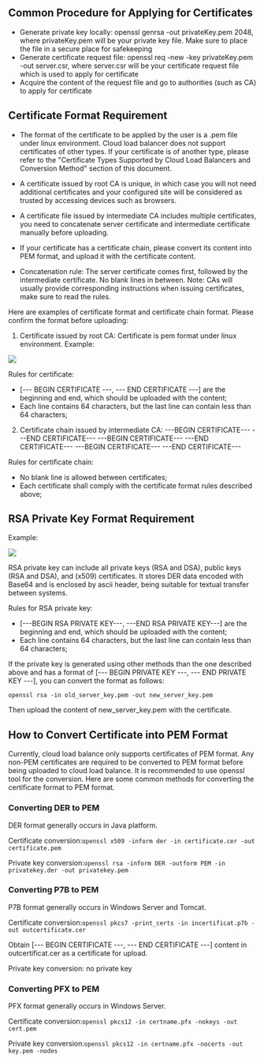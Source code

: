 ## Common Procedure for Applying for Certificates

- Generate private key locally: openssl genrsa -out privateKey.pem 2048, where privateKey.pem will be your private key file. Make sure to place the file in a secure place for safekeeping
- Generate certificate request file: openssl req -new -key privateKey.pem -out server.csr, where server.csr will be your certificate request file which is used to apply for certificate
- Acquire the content of the request file and go to authorities (such as CA) to apply for certificate

## Certificate Format Requirement

- The format of the certificate to be applied by the user is a .pem file under linux environment. Cloud load balancer does not support certificates of other types. If your certificate is of another type, please refer to the "Certificate Types Supported by Cloud Load Balancers and Conversion Method" section of this document.

- A certificate issued by root CA is unique, in which case you will not need  additional certificates and your configured site will be considered as trusted by accessing devices such as browsers.

- A certificate file issued by intermediate CA includes multiple certificates, you need to concatenate server certificate and intermediate certificate manually before uploading.

- If your certificate has a certificate chain, please convert its content into PEM format, and upload it with the certificate content.

- Concatenation rule: The server certificate comes first, followed by the intermediate certificate. No blank lines in between. Note: CAs will usually provide corresponding instructions when issuing certificates, make sure to read the rules.

Here are examples of certificate format and certificate chain format. Please confirm the format before uploading:

1. Certificate issued by root CA: Certificate is pem format under linux environment. Example:

![](//mccdn.qcloud.com/static/img/b5eb2ee933723e3171d48377f354bc95/image.jpg)

Rules for certificate:
- [--- BEGIN CERTIFICATE ---, --- END CERTIFICATE ---] are the beginning and end, which should be uploaded with the content;
- Each line contains 64 characters, but the last line can contain less than 64 characters;


2. Certificate chain issued by intermediate CA:
---BEGIN CERTIFICATE---
---END CERTIFICATE---
---BEGIN CERTIFICATE---
---END CERTIFICATE---
---BEGIN CERTIFICATE---
---END CERTIFICATE---

Rules for certificate chain:

- No blank line is allowed between certificates;
- Each certificate shall comply with the certificate format rules described above;

## RSA Private Key Format Requirement

Example:

![](//mccdn.qcloud.com/static/img/6fd4309a24b9f969cd76950712fe8868/image.jpg)

RSA private key can include all private keys (RSA and DSA), public keys (RSA and DSA), and (x509) certificates. It stores DER data encoded with Base64 and is enclosed by ascii header, being suitable for textual transfer between systems.

Rules for RSA private key:
- [---BEGIN RSA PRIVATE KEY---, ---END RSA PRIVATE KEY---] are the beginning and end, which should be uploaded with the content;
- Each line contains 64 characters, but the last line can contain less than 64 characters;

If the private key is generated using other methods than the one described above and has a format of [--- BEGIN PRIVATE KEY ---, --- END PRIVATE KEY ---], you can convert the format as follows:
```
openssl rsa -in old_server_key.pem -out new_server_key.pem
```
Then upload the content of new_server_key.pem with the certificate.

## How to Convert Certificate into PEM Format

Currently, cloud load balance only supports certificates of PEM format. Any non-PEM certificates are required to be converted to PEM format before being uploaded to cloud load balance. It is recommended to use openssl tool for the conversion. Here are some common methods for converting the certificate format to PEM format.

### Converting DER to PEM

DER format generally occurs in Java platform.

Certificate conversion:```openssl x509 -inform der -in certificate.cer -out certificate.pem```

Private key conversion:```openssl rsa -inform DER -outform PEM -in privatekey.der -out privatekey.pem```

### Converting P7B to PEM

P7B format generally occurs in Windows Server and Tomcat.

Certificate conversion:```openssl pkcs7 -print_certs -in incertificat.p7b -out outcertificate.cer```

Obtain [--- BEGIN CERTIFICATE ---, --- END CERTIFICATE ---] content in outcertificat.cer as a certificate for upload.

Private key conversion: no private key

### Converting PFX to PEM

PFX format generally occurs in Windows Server.

Certificate conversion:```openssl pkcs12 -in certname.pfx -nokeys -out cert.pem```

Private key conversion:```openssl pkcs12 -in certname.pfx -nocerts -out key.pem -nodes```	

